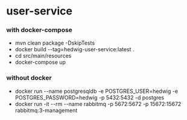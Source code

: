 # user-service

### with docker-compose 
- mvn clean package -DskipTests
- docker build --tag=hedwig-user-service:latest .
- cd src/main/resources
- docker-compose up

### without docker 
- docker run --name postgresqldb -e POSTGRES_USER=hedwig -e POSTGRES_PASSWORD=hedwig -p 5432:5432 -d postgres
- docker run -it --rm --name rabbitmq -p 5672:5672 -p 15672:15672 rabbitmq:3-management

